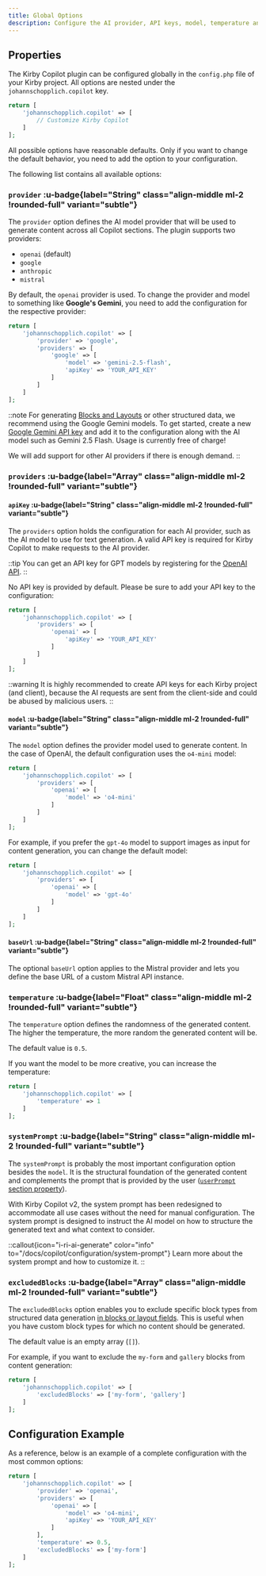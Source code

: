 ```yaml
---
title: Global Options
description: Configure the AI provider, API keys, model, temperature and more.
---
```


## Properties

The Kirby Copilot plugin can be configured globally in the `config.php` file of your Kirby project. All options are nested under the `johannschopplich.copilot` key.

```php [config.php]
return [
    'johannschopplich.copilot' => [
        // Customize Kirby Copilot
    ]
];
```

All possible options have reasonable defaults. Only if you want to change the default behavior, you need to add the option to your configuration.

The following list contains all available options:

### `provider` :u-badge{label="String" class="align-middle ml-2 !rounded-full" variant="subtle"}

The `provider` option defines the AI model provider that will be used to generate content across all Copilot sections. The plugin supports two providers:

- `openai` (default)
- `google`
- `anthropic`
- `mistral`

By default, the `openai` provider is used. To change the provider and model to something like **Google's Gemini**, you need to add the configuration for the respective provider:

```php [config.php]
return [
    'johannschopplich.copilot' => [
        'provider' => 'google',
        'providers' => [
            'google' => [
                'model' => 'gemini-2.5-flash',
                'apiKey' => 'YOUR_API_KEY'
            ]
        ]
    ]
];
```

::note
For generating [Blocks and Layouts](/docs/copilot/usage/blocks-and-layouts) or other structured data, we recommend using the Google Gemini models. To get started, create a new [Google Gemini API key](https://ai.google.dev/gemini-api) and add it to the configuration along with the AI model such as Gemini 2.5 Flash. Usage is currently free of charge!

We will add support for other AI providers if there is enough demand.
::

### `providers` :u-badge{label="Array" class="align-middle ml-2 !rounded-full" variant="subtle"}

#### `apiKey` :u-badge{label="String" class="align-middle ml-2 !rounded-full" variant="subtle"}

The `providers` option holds the configuration for each AI provider, such as the AI model to use for text generation. A valid API key is required for Kirby Copilot to make requests to the AI provider.

::tip
You can get an API key for GPT models by registering for the [OpenAI API](https://platform.openai.com).
::

No API key is provided by default. Please be sure to add your API key to the configuration:

```php [config.php]
return [
    'johannschopplich.copilot' => [
        'providers' => [
            'openai' => [
                'apiKey' => 'YOUR_API_KEY'
            ]
        ]
    ]
];
```

::warning
It is highly recommended to create API keys for each Kirby project (and client), because the AI requests are sent from the client-side and could be abused by malicious users.
::

#### `model` :u-badge{label="String" class="align-middle ml-2 !rounded-full" variant="subtle"}

The `model` option defines the provider model used to generate content. In the case of OpenAI, the default configuration uses the `o4-mini` model:

```php [config.php]
return [
    'johannschopplich.copilot' => [
        'providers' => [
            'openai' => [
                'model' => 'o4-mini'
            ]
        ]
    ]
];
```

For example, if you prefer the `gpt-4o` model to support images as input for content generation, you can change the default model:

```php [config.php]
return [
    'johannschopplich.copilot' => [
        'providers' => [
            'openai' => [
                'model' => 'gpt-4o'
            ]
        ]
    ]
];
```

#### `baseUrl` :u-badge{label="String" class="align-middle ml-2 !rounded-full" variant="subtle"}

The optional `baseUrl` option applies to the Mistral provider and lets you define the base URL of a custom Mistral API instance.

### `temperature` :u-badge{label="Float" class="align-middle ml-2 !rounded-full" variant="subtle"}

The `temperature` option defines the randomness of the generated content. The higher the temperature, the more random the generated content will be.

The default value is `0.5`.

If you want the model to be more creative, you can increase the temperature:

```php [config.php]
return [
    'johannschopplich.copilot' => [
        'temperature' => 1
    ]
];
```

### `systemPrompt` :u-badge{label="String" class="align-middle ml-2 !rounded-full" variant="subtle"}

The `systemPrompt` is probably the most important configuration option besides the `model`. It is the structural foundation of the generated content and complements the prompt that is provided by the user ([`userPrompt` section property](/docs/copilot/configuration/section)).

With Kirby Copilot v2, the system prompt has been redesigned to accommodate all use cases without the need for manual configuration. The system prompt is designed to instruct the AI model on how to structure the generated text and what context to consider.

::callout{icon="i-ri-ai-generate" color="info" to="/docs/copilot/configuration/system-prompt"}
Learn more about the system prompt and how to customize it.
::

### `excludedBlocks` :u-badge{label="Array" class="align-middle ml-2 !rounded-full" variant="subtle"}

The `excludedBlocks` option enables you to exclude specific block types from structured data generation [in blocks or layout fields](/docs/copilot/usage/blocks-and-layouts). This is useful when you have custom block types for which no content should be generated.

The default value is an empty array (`[]`).

For example, if you want to exclude the `my-form` and `gallery` blocks from content generation:

```php [config.php]
return [
    'johannschopplich.copilot' => [
        'excludedBlocks' => ['my-form', 'gallery']
    ]
];
```

## Configuration Example

As a reference, below is an example of a complete configuration with the most common options:

```php [config.php]
return [
    'johannschopplich.copilot' => [
        'provider' => 'openai',
        'providers' => [
            'openai' => [
                'model' => 'o4-mini',
                'apiKey' => 'YOUR_API_KEY'
            ]
        ],
        'temperature' => 0.5,
        'excludedBlocks' => ['my-form']
    ]
];
```
